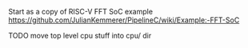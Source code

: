 Start as a copy of RISC-V FFT SoC example https://github.com/JulianKemmerer/PipelineC/wiki/Example:-FFT-SoC

TODO move top level cpu stuff into cpu/ dir 
